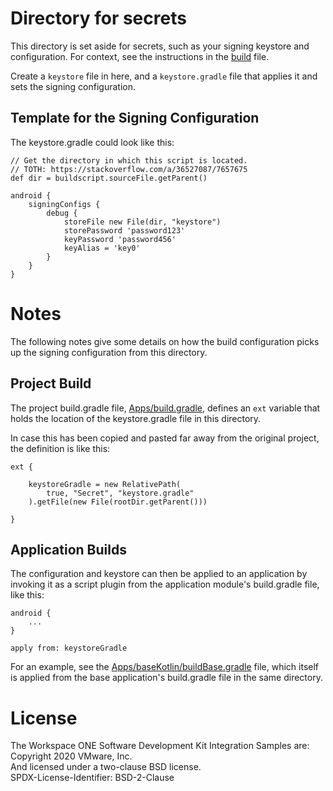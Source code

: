 # Directory for secrets
This directory is set aside for secrets, such as your signing keystore and
configuration. For context, see the instructions in the
[build](../Documentation/build.md) file.

Create a `keystore` file in here, and a `keystore.gradle` file that applies it
and sets the signing configuration.

## Template for the Signing Configuration
The keystore.gradle could look like this:

    // Get the directory in which this script is located.
    // TOTH: https://stackoverflow.com/a/36527087/7657675
    def dir = buildscript.sourceFile.getParent()

    android {
        signingConfigs {
            debug {
                storeFile new File(dir, "keystore")
                storePassword 'password123'
                keyPassword 'password456'
                keyAlias = 'key0'
            }
        }
    }

# Notes
The following notes give some details on how the build configuration picks up
the signing configuration from this directory.

## Project Build
The project build.gradle file, [Apps/build.gradle](../Apps/build.gradle),
defines an `ext` variable that holds the location of the keystore.gradle file in
this directory.

In case this has been copied and pasted far away from the original project, the
definition is like this:

    ext {

        keystoreGradle = new RelativePath(
            true, "Secret", "keystore.gradle"
        ).getFile(new File(rootDir.getParent()))

    }

## Application Builds
The configuration and keystore can then be applied to an application by invoking
it as a script plugin from the application module's build.gradle file, like
this:

    android {
        ...
    }

    apply from: keystoreGradle

For an example, see the
[Apps/baseKotlin/buildBase.gradle](../Apps/baseKotlin/buildBase.gradle) file,
which itself is applied from the base application's build.gradle file in the
same directory.

# License
The Workspace ONE Software Development Kit Integration Samples are:  
Copyright 2020 VMware, Inc.  
And licensed under a two-clause BSD license.  
SPDX-License-Identifier: BSD-2-Clause